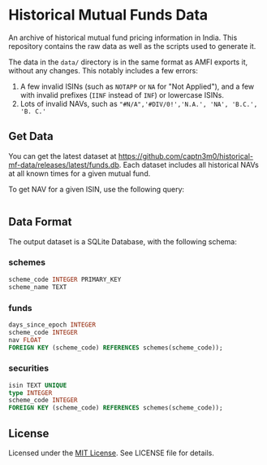 # Historical Mutual Funds Data

An archive of historical mutual fund pricing information in India. This repository contains the raw data as well as the scripts used to generate it.

The data in the `data/` directory is in the same format as AMFI exports it, without any changes. This notably includes a few errors:

1. A few invalid ISINs (such as `NOTAPP` or `NA` for "Not Applied"), and a few with invalid prefixes (`IINF` instead of `INF`) or lowercase ISINs.
2. Lots of invalid NAVs, such as `"#N/A",'#DIV/0!','N.A.', 'NA', 'B.C.', 'B. C.'`

## Get Data

You can get the latest dataset at <https://github.com/captn3m0/historical-mf-data/releases/latest/funds.db>. Each dataset includes all historical NAVs at all known times for a given mutual fund.

To get NAV for a given ISIN, use the following query:

```

```

## Data Format

The output dataset is a SQLite Database, with the following schema:

### schemes

```sql
scheme_code INTEGER PRIMARY_KEY
scheme_name TEXT
```

### funds

```sql
days_since_epoch INTEGER
scheme_code INTEGER
nav FLOAT
FOREIGN KEY (scheme_code) REFERENCES schemes(scheme_code));
```

### securities

```sql
isin TEXT UNIQUE
type INTEGER
scheme_code INTEGER
FOREIGN KEY (scheme_code) REFERENCES schemes(scheme_code));
```

## License

Licensed under the [MIT License](https://nemo.mit-license.org/). See LICENSE file for details.